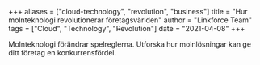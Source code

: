 +++
aliases = ["cloud-technology", "revolution", "business"]
title = "Hur molnteknologi revolutionerar företagsvärlden"
author = "Linkforce Team"
tags = ["Cloud", "Technology", "Revolution"]
date = "2021-04-08"
+++


Molnteknologi förändrar spelreglerna. Utforska hur molnlösningar kan ge ditt företag en konkurrensfördel.
